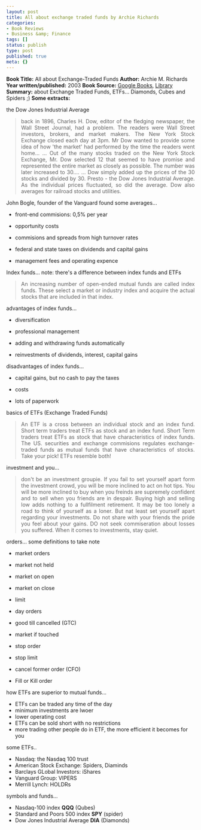 ```yaml
---
layout: post
title: All about exchange traded funds by Archie Richards
categories:
- Book Reviews
- Business &amp; Finance
tags: []
status: publish
type: post
published: true
meta: {}
---
```

<strong>Book Title:</strong> All about Exchange-Traded Funds
<strong>Author:</strong> Archie M. Richards
<strong>Year written/published:</strong> 2003
<strong>Book Source:</strong> <a href="http://books.google.com/books?id=ob-Lvr1NqRAC&amp;printsec=frontcover&amp;dq=exchange+traded+funds+richards&amp;sig=IQjHvDwmYy6BpNa-WVOAV8AFcEY">Google Books</a>, <a href="http://vistaweb.nlb.gov.sg/cgi-bin/cw_cgi?fullRecord+26967+3002+11370409+2+2">Library</a>
<strong>Summary:</strong> about Exchange Traded Funds, ETFs... Diamonds, Cubes and Spiders ;)
<strong>Some extracts:</strong>

the Dow Jones Industrial Average
<blockquote>
<p align="justify">back in 1896, Charles H. Dow, editor of the fledging newspaper, the Wall Street Journal, had a problem. The readers were Wall Street investors, brokers, and market makers. The New York Stock Exchange closed each day at 3pm. Mr Dow wanted to provide some idea of how 'the market' had performed by the time the readers went home... ... Out of the many stocks traded on the New York Stock Exchange, Mr. Dow selected 12 that seemed to have promise and represented the entire market as closely as possible. The number was later increased to 30.... ... Dow simply added up the prices of the 30 stocks and divided by 30. Presto - the Dow Jones Industrial Average. As the individual prices fluctuated, so did the average. Dow also averages for railroad stocks and utilities.</p>
</blockquote>
<p align="justify">John Bogle, founder of the Vanguard found some averages...</p>

<ul>
	<li>
<p align="justify">front-end commisions: 0,5% per year</p>
</li>
	<li>
<p align="justify">opportunity costs</p>
</li>
	<li>
<p align="justify">commisions and spreads from high turnover rates</p>
</li>
	<li>
<p align="justify">federal and state taxes on dividends and capital gains</p>
</li>
	<li>
<p align="justify">management fees and operating expence</p>
</li>
</ul>
<p align="justify">Index funds... note: there's a difference between index funds and ETFs</p>

<blockquote>
<p align="justify">An increasing number of open-ended mutual funds are called index funds. These select a market or industry index and acquire the actual stocks that are included in that index.</p>
</blockquote>
<p align="justify">advantages of index funds...</p>

<ul>
	<li>
<p align="justify">diversification</p>
</li>
	<li>
<p align="justify">professional management</p>
</li>
	<li>
<p align="justify">adding and withdrawing funds automatically</p>
</li>
	<li>
<p align="justify">reinvestments of dividends, interest, capital gains</p>
</li>
</ul>
<p align="justify">disadvantages of index funds...</p>

<ul>
	<li>
<p align="justify">capital gains, but no cash to pay the taxes</p>
</li>
	<li>
<p align="justify">costs</p>
</li>
	<li>
<p align="justify">lots of paperwork</p>
</li>
</ul>
<p align="justify">basics of ETFs (Exchange Traded Funds)</p>

<blockquote>
<p align="justify">An ETF is a cross between an individual stock and an index fund. Short term traders treat ETFs as stock and an index fund. Short Term traders treat ETFs as stock that have characteristics of index funds. The US. securities and exchange commisions regulates exchange-traded funds as mutual funds that have characteristics of stocks. Take your pick! ETFs resemble both!</p>
</blockquote>
<p align="justify">investment and you...</p>

<blockquote>
<p align="justify">don't be an investment groupie. If you fail to set yourself apart form the investment crowd, you will be more inclined to act on hot tips. You will be more inclined to buy when you freinds are supremely confident and to sell when you friends are in despair. Buying high and selling low adds nothing to a fullfilment retirement.
It may be too lonely a road to think of yourself as a loner. But nat least set yourself apart regarding your investments. Do not share with your friends the pride you feel about your gains. DO not seek commiseration about losses you suffered. When it comes to investments, stay quiet.</blockquote>
<p align="justify">orders... some definitions to take note</p>

<ul>
	<li>
<p align="justify">market orders</p>
</li>
	<li>
<p align="justify">market not held</p>
</li>
	<li>
<p align="justify">market on open</p>
</li>
	<li>
<p align="justify">market on close</p>
</li>
	<li>
<p align="justify">limit</p>
</li>
	<li>
<p align="justify">day orders</p>
</li>
	<li>
<p align="justify">good till cancelled (GTC)</p>
</li>
	<li>
<p align="justify">market if touched</p>
</li>
	<li>
<p align="justify">stop order</p>
</li>
	<li>
<p align="justify">stop limit</p>
</li>
	<li>
<p align="justify">cancel former order (CFO)</p>
</li>
	<li>
<p align="justify">Fill or Kill order</p>
</li>
</ul>
how ETFs are superior to mutual funds...
<ul>
	<li>ETFs can be traded any time of the day</li>
	<li>minimum investments are lwoer</li>
	<li>lower operating cost</li>
	<li>ETFs can be sold short with no restrictions</li>
	<li>more trading other people do in ETF, the more efficient it becomes for you</li>
</ul>
some ETFs..
<ul>
	<li>Nasdaq: the Nasdaq 100 trust</li>
	<li>American Stock Exchange: Spiders, Diaminds</li>
	<li>Barclays GLobal Investors: iShares</li>
	<li>Vanguard Group: VIPERS</li>
	<li>Merrill Lynch: HOLDRs</li>
</ul>
symbols and funds...
<ul>
	<li>Nasdaq-100 index <strong>QQQ</strong> (Qubes)</li>
	<li>Standard and Poors 500 index <strong>SPY</strong> (spider)</li>
	<li>Dow Jones Industrial Average <strong>DIA</strong> (Diamonds)</li>
</ul>
